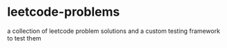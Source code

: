 # leetcode-problems
 a collection of leetcode problem solutions and a custom testing framework to test them
